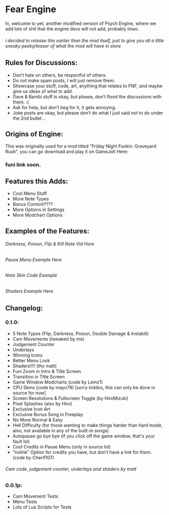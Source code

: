 # Fear Engine

hi, welcome to yet, another modified version of Psych Engine, where we add lots of shit that the engine devs will not add, probably lmao.

###### i decided to release this earlier than the mod itself, just to give you all a little sneaky peeky/teaser of what the mod will have in store

## Rules for Discussions:

- Don’t hate on others, be respectful of others.
- Do not make spam posts, I will just remove them.
- Showcase your stuff, code, art, anything that relates to FNF, and maybe give us ideas of what to add.
- Dave & Bambi stuff is okay, but please, don’t flood the discussions with them. :(
- Ask for help, but don’t beg for it, it gets annoying.
- Joke posts are okay, but please don’t do what I just said not to do under the 2nd bullet…

## Origins of Engine:

This was originally used for a mod titled "Friday Night Funkin: Graveyard Rush", you can go download and play it on GameJolt Here:

### funi link soon.

## Features this Adds:

- Cool Menu Stuff
- More Note Types
- Bonus Content????
- More Options in Settings
- More Modchart Options

## Examples of the Features:

###### Darkness, Poison, Flip & Kill Note Vid Here

###### Pause Menu Example Here

###### Note Skin Code Example

###### Shaders Example Here

## Changelog:

### 0.1.0:

- 5 Note Types (Flip, Darkness, Poison, Double Damage & Instakill)
- Cam Movements (tweaked by me)
- Judgement Counter
- Underlays
- Winning Icons
- Better Menu Look
- Shaders!!!! (thx matt)
- Funi Zoom in Intro & Title Screen
- Transition in Title Screen
- Game Window Modcharts (code by Lemz1)
- CPU Skins (code by mayo78) [sorry kiddos, this can only be done in source for now]
- Screen Resolutions & Fullscreen Toggle (by HiroMizuki)
- Pixel Splashes (also by Hiro)
- Exclusive Icon Art
- Exclusive Bonus Song in Freeplay
- No More Normal & Easy
- Hell Difficulty (for those wanting to make things harder than hard mode, also, not available in any of the built-in songs)
- Autopause go bye bye (if you click off the game window, that's your fault lol)
- Cool Credits in Pause Menu (only in source lol)
- “nolink” Option for credits you have, but don’t have a link for them. (code by Cherif107)

###### Cam code, judgement counter, underlays and shaders by matt

### 0.0.1p:

- Cam Movement Tests
- Menu Tests
- Lots of Lua Scripts for Tests

